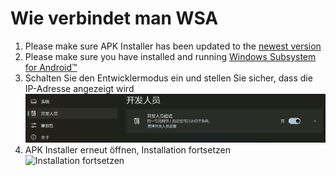 # Wie verbindet man WSA
1. Please make sure APK Installer has been updated to the [newest version](https://www.microsoft.com/store/productId/9P2JFQ43FPPG "APK Installer")
2. Please make sure you have installed and running [Windows Subsystem for Android™](https://www.microsoft.com/store/productId/9P3395VX91NR)
3. Schalten Sie den Entwicklermodus ein und stellen Sie sicher, dass die IP-Adresse angezeigt wird![Entwicklungsmodus](https://raw.githubusercontent.com/Paving-Base/APK-Installer/screenshots/Documents/Tutorials/How%20To%20Connect%20WSA/Images/Snipaste_2022-10-02_17-08-37.png)
4. APK Installer erneut öffnen, Installation fortsetzen ![Installation fortsetzen](https://raw.githubusercontent.com/Paving-Base/APK-Installer/screenshots/Documents/Tutorials/How%20To%20Connect%20WSA/Images/Snipaste_2021-10-22_15-10-06.png)
